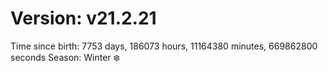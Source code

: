 # Version: v21.2.21
Time since birth: 7753 days, 186073 hours, 11164380 minutes, 669862800 seconds
Season: Winter ❄️
